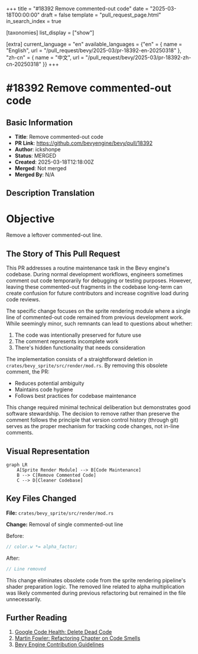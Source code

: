 +++
title = "#18392 Remove commented-out code"
date = "2025-03-18T00:00:00"
draft = false
template = "pull_request_page.html"
in_search_index = true

[taxonomies]
list_display = ["show"]

[extra]
current_language = "en"
available_languages = {"en" = { name = "English", url = "/pull_request/bevy/2025-03/pr-18392-en-20250318" }, "zh-cn" = { name = "中文", url = "/pull_request/bevy/2025-03/pr-18392-zh-cn-20250318" }}
+++

# #18392 Remove commented-out code

## Basic Information
- **Title**: Remove commented-out code
- **PR Link**: https://github.com/bevyengine/bevy/pull/18392
- **Author**: ickshonpe
- **Status**: MERGED
- **Created**: 2025-03-18T12:18:00Z
- **Merged**: Not merged
- **Merged By**: N/A

## Description Translation
# Objective

Remove a leftover commented-out line.

## The Story of This Pull Request

This PR addresses a routine maintenance task in the Bevy engine's codebase. During normal development workflows, engineers sometimes comment out code temporarily for debugging or testing purposes. However, leaving these commented-out fragments in the codebase long-term can create confusion for future contributors and increase cognitive load during code reviews.

The specific change focuses on the sprite rendering module where a single line of commented-out code remained from previous development work. While seemingly minor, such remnants can lead to questions about whether:
1. The code was intentionally preserved for future use
2. The comment represents incomplete work
3. There's hidden functionality that needs consideration

The implementation consists of a straightforward deletion in `crates/bevy_sprite/src/render/mod.rs`. By removing this obsolete comment, the PR:
- Reduces potential ambiguity
- Maintains code hygiene
- Follows best practices for codebase maintenance

This change required minimal technical deliberation but demonstrates good software stewardship. The decision to remove rather than preserve the comment follows the principle that version control history (through git) serves as the proper mechanism for tracking code changes, not in-line comments.

## Visual Representation

```mermaid
graph LR
    A[Sprite Render Module] --> B[Code Maintenance]
    B --> C[Remove Commented Code]
    C --> D[Cleaner Codebase]
```

## Key Files Changed

**File:** `crates/bevy_sprite/src/render/mod.rs`

**Change:** Removal of single commented-out line

Before:
```rust
// color.w *= alpha_factor;
```

After:
```rust
// Line removed
```

This change eliminates obsolete code from the sprite rendering pipeline's shader preparation logic. The removed line related to alpha multiplication was likely commented during previous refactoring but remained in the file unnecessarily.

## Further Reading

1. [Google Code Health: Delete Dead Code](https://testing.googleblog.com/2017/04/code-health-to-comment-or-not-to-comment.html)
2. [Martin Fowler: Refactoring Chapter on Code Smells](https://refactoring.com/)
3. [Bevy Engine Contribution Guidelines](https://github.com/bevyengine/bevy/blob/main/CONTRIBUTING.md)